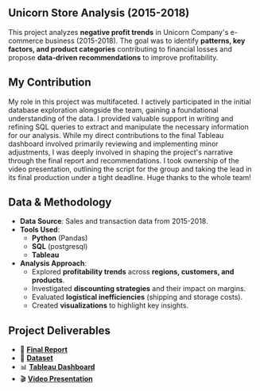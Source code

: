 ## Unicorn Store Analysis (2015-2018)
This project analyzes **negative profit trends** in Unicorn Company's e-commerce business (2015-2018). The goal was to identify **patterns, key factors, and product categories** contributing to financial losses and propose **data-driven recommendations** to improve profitability. 

## My Contribution
My role in this project was multifaceted. I actively participated in the initial database exploration alongside the team, gaining a foundational understanding of the data. I provided valuable support in writing and refining SQL queries to extract and manipulate the necessary information for our analysis. While my direct contributions to the final Tableau dashboard involved primarily reviewing and implementing minor adjustments, I was deeply involved in shaping the project's narrative through the final report and recommendations. I took ownership of the video presentation, outlining the script for the group and taking the lead in its final production under a tight deadline.
Huge thanks to the whole team!

## Data & Methodology  
- **Data Source**: Sales and transaction data from 2015-2018.  
- **Tools Used**:  
  - **Python** (Pandas)  
  - **SQL** (postgresql)  
  - **Tableau** 
- **Analysis Approach**:  
  - Explored **profitability trends** across **regions, customers, and products**.  
  - Investigated **discounting strategies** and their impact on margins.  
  - Evaluated **logistical inefficiencies** (shipping and storage costs).  
  - Created **visualizations** to highlight key insights.   

## Project Deliverables
- 📂 **[Final Report](https://docs.google.com/document/d/1cEY3taAw7Fl7wx0kJamyHQMXc8r_3JsQoKrvTr6QBS0/edit?usp=sharing)**
- 📑 **[Dataset](https://docs.google.com/spreadsheets/d/12_CnZaqZWfsE0nKTF6F5-mFzdOjxpYrvBtFwCdOICn0/edit?usp=sharing)**
- 📊 **[Tableau Dashboard](https://public.tableau.com/views/UnicornStoreAnalysisGroupProject/Story?:language=en-US&publish=yes&:sid=&:redirect=auth&:display_count=n&:origin=viz_share_link)**
- 🎬 **[Video Presentation](https://youtu.be/8ICZFm2thr4?si=TVI2OpMY9NEYf8ir&t=191)**
